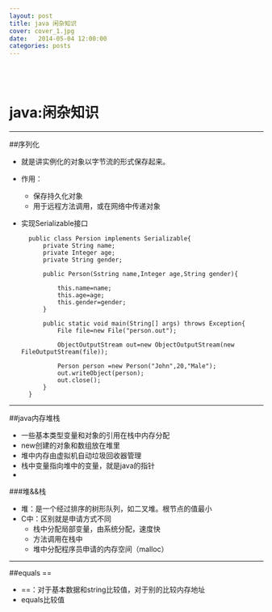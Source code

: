 ```yaml
---
layout: post
title: java 闲杂知识
cover: cover_1.jpg
date:   2014-05-04 12:00:00
categories: posts
---
```

<br/>
<br/>

java:闲杂知识
===
---

##序列化
+ 就是讲实例化的对象以字节流的形式保存起来。
+ 作用：
	+ 保存持久化对象
	+ 用于远程方法调用，或在网络中传递对象

+ 实现Serializable接口



		public class Persion implements Serializable{
			private String name;
			private Integer age;
			private String gender;
	
			public Person(Sstring name,Integer age,String gender){
			
				this.name=name;
				this.age=age;
				this.gender=gender;
			}
	
			public static void main(String[] args) throws Exception{
				File file=new File("person.out");
				
				ObjectOutputStream out=new ObjectOutputStream(new FileOutputStream(file));
				
				Person person =new Person("John",20,"Male");
				out.writeObject(person);
				out.close();
			}
		}

---

##java内存堆栈
+ 一些基本类型变量和对象的引用在栈中内存分配
+ new创建的对象和数组放在堆里
+ 堆中内存由虚拟机自动垃圾回收器管理
+ 栈中变量指向堆中的变量，就是java的指针
+ 
###堆&&栈
+ 堆：是一个经过排序的树形队列，如二叉堆。根节点的值最小
+ C中：区别就是申请方式不同
	+ 栈中分配局部变量，由系统分配，速度快
	+ 方法调用在栈中
	+ 堆中分配程序员申请的内存空间（malloc）
	
	

---

##equals ==
+ ==：对于基本数据和string比较值，对于别的比较内存地址
+ equals比较值
